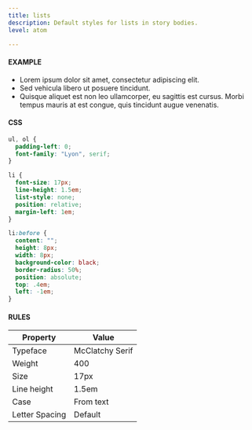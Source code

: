 ```yaml
---
title: lists
description: Default styles for lists in story bodies.
level: atom

---
```

#### EXAMPLE
<div class="example">
  <ul>
    <li>Lorem ipsum dolor sit amet, consectetur adipiscing elit.</li>
    <li>Sed vehicula libero ut posuere tincidunt.</li>
    <li>Quisque aliquet est non leo ullamcorper, eu sagittis est cursus. Morbi tempus mauris at est congue, quis tincidunt augue venenatis.</li>
  </ul>
</div>

#### CSS
```css
ul, ol {
  padding-left: 0;
  font-family: "Lyon", serif;
}

li {
  font-size: 17px;
  line-height: 1.5em;
  list-style: none;
  position: relative;
  margin-left: 1em;
}

li:before {
  content: "";
  height: 8px;
  width: 8px;
  background-color: black;
  border-radius: 50%;
  position: absolute;
  top: .4em;
  left: -1em;
}
```

#### RULES

Property | Value
--- | ---
Typeface | McClatchy Serif
Weight | 400
Size | 17px
Line height | 1.5em
Case | From text
Letter Spacing | Default